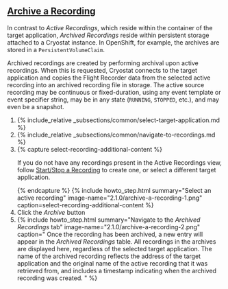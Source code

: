 ## [Archive a Recording](#archive-a-recording)
In contrast to <i>Active Recordings</i>, which reside within the container
of the target application, <i>Archived Recordings</i> reside within persistent
storage attached to a Cryostat instance. In OpenShift, for example, the
archives are stored in a `PersistentVolumeClaim`.

Archived recordings are created by performing archival upon active recordings.
When this is requested, Cryostat connects to the target application and copies
the Flight Recorder data from the selected active recording into an archived
recording file in storage. The active source recording may be continuous or
fixed-duration, using any event template or event specifier string, may be in
any state (`RUNNING`, `STOPPED`, etc.), and may even be a snapshot.

<ol>
  <li>
    {% include_relative _subsections/common/select-target-application.md %}
  </li>
  <li>
    {% include_relative _subsections/common/navigate-to-recordings.md %}
  </li>
  <li>
    {% capture select-recording-additional-content %}
      <p>
        If you do not have any recordings present in the Active Recordings
        view, follow
        <a href="{{ page.url }}#startstop-a-recording">Start/Stop a Recording</a>
        to create one, or select a different target application.
      </p>
    {% endcapture %}
    {% include howto_step.html
      summary="Select an active recording"
      image-name="2.1.0/archive-a-recording-1.png"
      caption=select-recording-additional-content
    %}
  </li>
  <li>
    <summary>Click the <i>Archive</i> button</summary>
  </li>
  <li>
    {% include howto_step.html
      summary="Navigate to the <i>Archived Recordings</i> tab"
      image-name="2.1.0/archive-a-recording-2.png"
      caption="
        Once the recording has been archived, a new entry will appear in the
        <i>Archived Recordings</i> table. All recordings in the archives are
        displayed here, regardless of the selected target application. The
        name of the archived recording reflects the address of the target
        application and the original name of the active recording that it was
        retrieved from, and includes a timestamp indicating when the archived
        recording was created.
      "
    %}
  </li>
</ol>
